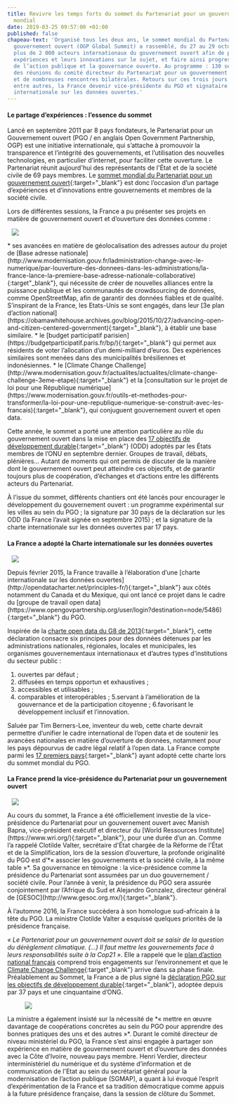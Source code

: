 ```yaml
---
title: Revivre les temps forts du sommet du Partenariat pour un gouvernement ouvert
  mondial
date: 2019-03-25 09:57:00 +01:00
published: false
chapeau-text: 'Organisé tous les deux ans, le sommet mondial du Partenariat pour un
  gouvernement ouvert (OGP Global Summit) a rassemblé, du 27 au 29 octobre au Mexique,
  plus de 2 000 acteurs internationaux du gouvernement ouvert afin de partager leurs
  expériences et leurs innovations sur le sujet, et faire ainsi progresser la transparence
  de l’action publique et la gouvernance ouverte. Au programme : 130 sessions thématiques,
  des réunions du comité directeur du Partenariat pour un gouvernement ouvert (PGO),
  et de nombreuses rencontres bilatérales. Retours sur ces trois jours qui ont vu,
  entre autres, la France devenir vice-présidente du PGO et signataire de la charte
  internationale sur les données ouvertes.'
---
```


#### Le partage d’expériences : l’essence du sommet

Lancé en septembre 2011 par 8 pays fondateurs, le Partenariat pour un Gouvernement ouvert (PGO / en anglais Open Government Partnership, OGP) est une initiative internationale, qui s’attache à promouvoir la transparence et l’intégrité des gouvernements, et l’utilisation des nouvelles technologies, en particulier d’internet, pour faciliter cette ouverture. Le Partenariat réunit aujourd'hui des représentants de l'État et de la société civile de 69 pays membres. Le [sommet mondial du Partenariat pour un gouvernement ouvert](https://www.modernisation.gouv.fr/actualites/actualites/sommet-mondial-du-partenariat-pour-un-gouvernement-ouvert){:target="_blank"} est donc l’occasion d’un partage d’expériences et d’innovations entre gouvernements et membres de la société civile.

Lors de différentes sessions, la France a pu présenter ses projets en matière de gouvernement ouvert et d’ouverture des données comme :

<figure class='image-right' style='width: 40%; margin-left: 10px;'>
<img src="/uploads/ogp_6.jpg"/>
</figure>* ses avancées en matière de géolocalisation des adresses autour du projet de [Base adresse nationale](http://www.modernisation.gouv.fr/ladministration-change-avec-le-numerique/par-louverture-des-donnees-dans-les-administrations/la-france-lance-la-premiere-base-adresse-nationale-collaborative){:target"_blank"}, qui nécessite de créer de nouvelles alliances entre la puissance publique et les communautés de crowdsourcing de données, comme OpenStreetMap, afin de garantir des données fiables et de qualité. S’inspirant de la France, les Etats-Unis se sont engagés, dans leur [3e plan d’action national](https://obamawhitehouse.archives.gov/blog/2015/10/27/advancing-open-and-citizen-centered-government){:target="_blank"}, à établir une base similaire.  
* le [budget participatif parisien](https://budgetparticipatif.paris.fr/bp/){:target="_blank"} qui permet aux résidents de voter l’allocation d’un demi-milliard d’euros. Des expériences similaires sont menées dans des municipalités brésiliennes et indonésiennes.
* le [Climate Change Challenge](http://www.modernisation.gouv.fr/actualites/actualites/climate-change-challenge-3eme-etape){:target="_blank"} et la [consultation sur le projet de loi pour une République numérique](https://www.modernisation.gouv.fr/outils-et-methodes-pour-transformer/la-loi-pour-une-republique-numerique-se-construit-avec-les-francais){:target="_blank"}, qui conjuguent gouvernement ouvert et open data.

Cette année, le sommet a porté une attention particulière au rôle du gouvernement ouvert dans la mise en place des [17 objectifs de développement durable](https://www.undp.org/content/undp/fr/home/mdgoverview/post-2015-development-agenda.html){:target="_blank"} (ODD) adoptés par les États membres de l’ONU en septembre dernier. Groupes de travail, débats, plénières… Autant de moments qui ont permis de discuter de la manière dont le gouvernement ouvert peut atteindre ces objectifs, et de garantir toujours plus de coopération, d’échanges et d’actions entre les différents acteurs du Partenariat.

À l’issue du sommet, différents chantiers ont été lancés pour encourager le développement du gouvernement ouvert : un programme expérimental sur les villes au sein du PGO ; la signature par 30 pays de la déclaration sur les ODD (la France l’avait signée en septembre 2015) ; et la signature de la charte internationale sur les données ouvertes par 17 pays.

#### La France a adopté la Charte internationale sur les données ouvertes
<figure class='image-right' style='width: 40%; margin-left: 10px;'>
<img src="/uploads/22595431992_7b2d78570b_b.jpg"/>
</figure>Depuis février 2015, la France travaille à l’élaboration d’une [charte internationale sur les données ouvertes](http://opendatacharter.net/principles-fr/){:target="_blank"} aux côtés notamment du Canada et du Mexique, qui ont lancé ce projet dans le cadre du [groupe de travail open data](https://www.opengovpartnership.org/user/login?destination=node/5486){:target="_blank"} du PGO.

Inspirée de la [charte open data du G8 de 2013](https://www.etalab.gouv.fr/leschefsdetatdug8signentunechartepourlouverturedesdonneespubliques){:target="_blank"}, cette déclaration consacre six principes pour des données détenues par les administrations nationales, régionales, locales et municipales, les organismes gouvernementaux internationaux et d’autres types d’institutions du secteur public :
1. ouvertes par défaut ;
2. diffusées en temps opportun et exhaustives ;
3. accessibles et utilisables ;
4. comparables et interopérables ;
5.servant à l’amélioration de la gouvernance et de la participation citoyenne ;
6.favorisant le développement inclusif et l’innovation.

Saluée par Tim Berners-Lee, inventeur du web, cette charte devrait permettre d’unifier le cadre international de l’open data et de soutenir les avancées nationales en matière d’ouverture de données, notamment pour les pays dépourvus de cadre légal relatif à l’open data. La France compte parmi les [17 premiers pays](https://opendatacharter.net/seventeen-governments-adopt-the-new-international-open-data-charter/){:target="_blank"} ayant adopté cette charte lors du sommet mondial du PGO. 

#### La France prend la vice-présidence du Partenariat pour un gouvernement ouvert
<figure class='image-right' style='width: 40%; margin-left: 10px;'>
<img src="/uploads/clotilde.png"/>
</figure>Au cours du sommet, la France a été officiellement investie de la vice-présidence du Partenariat pour un gouvernement ouvert avec Manish Bapna, vice-président exécutif et directeur du [World Ressources Institute](https://www.wri.org/){:target="_blank"}, pour une durée d’un an. Comme l’a rappelé Clotilde Valter, secrétaire d'État chargée de la Réforme de l'État et de la Simplification, lors de la session d’ouverture, la profonde originalité du PGO est d’*« associer les gouvernements et la société civile, à la même table »*. Sa gouvernance en témoigne : la vice-présidence comme la présidence du Partenariat sont assumées par un duo gouvernement / société civile. Pour l’année à venir, la présidence du PGO sera assurée conjointement par l’Afrique du Sud et Alejandro Gonzalez, directeur général de [GESOC](http://www.gesoc.org.mx/){:target="_blank"}.

À l’automne 2016, la France succèdera à son homologue sud-africain à la tête du PGO. La ministre Clotilde Valter a esquissé quelques priorités de la présidence française.

*« Le Partenariat pour un gouvernement ouvert doit se saisir de la question du dérèglement climatique. (…) Il faut mettre les gouvernements face à leurs responsabilités suite à la Cop21 »*. Elle a rappelé que le [plan d’action national français](http://www.modernisation.gouv.fr/laction-publique-se-transforme/en-ouvrant-les-donnees-publiques/gouvernement-ouvert-la-france-publie-son-plan-daction-national-ogp) comprend trois engagements sur l’environnement et que le [Climate Change Challenge](https://www.modernisation.gouv.fr/actualites/actualites/climate-change-challenge-3eme-etape){:target"_blank"} arrive dans sa phase finale. Préalablement au Sommet, la France a de plus signé la [déclaration PGO sur les objectifs de développement durable](https://www.etalab.gouv.fr/mettre-les-donnees-au-service-des-objectifs-du-developpement-durablehttp:/www.opengovpartnership.org/SDGsJointDeclaration){:target="_blank"}, adoptée depuis par 37 pays et une cinquantaine d’ONG.
<figure class='image-left' style='width: 40%; margin-right: 10px;'>
<img src="/uploads/france_vice_presidente_ogp.jpg"/>
</figure>La ministre a également insisté sur la nécessité de *« mettre en œuvre davantage de coopérations concrètes au sein du PGO pour apprendre des bonnes pratiques des uns et des autres »*. Durant le comité directeur de niveau ministériel du PGO, la France s’est ainsi engagée à partager son expérience en matière de gouvernement ouvert et d’ouverture des données avec la Côte d’Ivoire, nouveau pays membre. Henri Verdier, directeur interministériel du numérique et du système d’information et de communication de l'Etat au sein du secrétariat général pour la modernisation de l’action publique (SGMAP), a quant à lui évoqué l’esprit d’expérimentation de la France et sa tradition démocratique comme appuis à la future présidence française, dans la session de clôture du Sommet.



